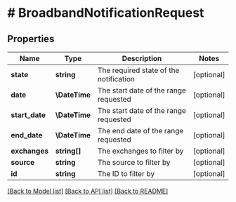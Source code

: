 # # BroadbandNotificationRequest

## Properties

Name | Type | Description | Notes
------------ | ------------- | ------------- | -------------
**state** | **string** | The required state of the notification | [optional]
**date** | **\DateTime** | The start date of the range requested | [optional]
**start_date** | **\DateTime** | The start date of the range requested | [optional]
**end_date** | **\DateTime** | The end date of the range requested | [optional]
**exchanges** | **string[]** | The exchanges to filter by | [optional]
**source** | **string** | The source to filter by | [optional]
**id** | **string** | The ID to filter by | [optional]

[[Back to Model list]](../../README.md#models) [[Back to API list]](../../README.md#endpoints) [[Back to README]](../../README.md)
